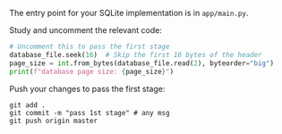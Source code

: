 The entry point for your SQLite implementation is in `app/main.py`.

Study and uncomment the relevant code: 

```python
# Uncomment this to pass the first stage
database_file.seek(16)  # Skip the first 16 bytes of the header
page_size = int.from_bytes(database_file.read(2), byteorder="big")
print(f"database page size: {page_size}")
```

Push your changes to pass the first stage:

```
git add .
git commit -m "pass 1st stage" # any msg
git push origin master
```

